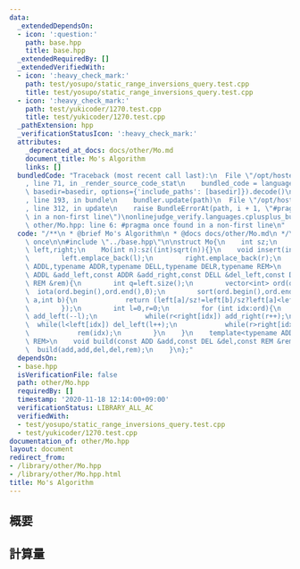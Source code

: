 ```yaml
---
data:
  _extendedDependsOn:
  - icon: ':question:'
    path: base.hpp
    title: base.hpp
  _extendedRequiredBy: []
  _extendedVerifiedWith:
  - icon: ':heavy_check_mark:'
    path: test/yosupo/static_range_inversions_query.test.cpp
    title: test/yosupo/static_range_inversions_query.test.cpp
  - icon: ':heavy_check_mark:'
    path: test/yukicoder/1270.test.cpp
    title: test/yukicoder/1270.test.cpp
  _pathExtension: hpp
  _verificationStatusIcon: ':heavy_check_mark:'
  attributes:
    _deprecated_at_docs: docs/other/Mo.md
    document_title: Mo's Algorithm
    links: []
  bundledCode: "Traceback (most recent call last):\n  File \"/opt/hostedtoolcache/Python/3.9.1/x64/lib/python3.9/site-packages/onlinejudge_verify/documentation/build.py\"\
    , line 71, in _render_source_code_stat\n    bundled_code = language.bundle(stat.path,\
    \ basedir=basedir, options={'include_paths': [basedir]}).decode()\n  File \"/opt/hostedtoolcache/Python/3.9.1/x64/lib/python3.9/site-packages/onlinejudge_verify/languages/cplusplus.py\"\
    , line 193, in bundle\n    bundler.update(path)\n  File \"/opt/hostedtoolcache/Python/3.9.1/x64/lib/python3.9/site-packages/onlinejudge_verify/languages/cplusplus_bundle.py\"\
    , line 312, in update\n    raise BundleErrorAt(path, i + 1, \"#pragma once found\
    \ in a non-first line\")\nonlinejudge_verify.languages.cplusplus_bundle.BundleErrorAt:\
    \ other/Mo.hpp: line 6: #pragma once found in a non-first line\n"
  code: "/**\n * @brief Mo's Algorithm\n * @docs docs/other/Mo.md\n */\n\n#pragma\
    \ once\n\n#include \"../base.hpp\"\n\nstruct Mo{\n    int sz;\n    vector<int>\
    \ left,right;\n    Mo(int n):sz((int)sqrt(n)){}\n    void insert(int l,int r){\n\
    \        left.emplace_back(l);\n        right.emplace_back(r);\n    }\n    template<typename\
    \ ADDL,typename ADDR,typename DELL,typename DELR,typename REM>\n    void build(const\
    \ ADDL &add_left,const ADDR &add_right,const DELL &del_left,const DELR &del_right,const\
    \ REM &rem){\n        int q=left.size();\n        vector<int> ord(q);\n      \
    \  iota(ord.begin(),ord.end(),0);\n        sort(ord.begin(),ord.end(),[&](int\
    \ a,int b){\n            return (left[a]/sz!=left[b]/sz?left[a]<left[b]:right[a]<right[b]);\n\
    \        });\n        int l=0,r=0;\n        for (int idx:ord){\n            while(l>left[idx])\
    \ add_left(--l);\n            while(r<right[idx]) add_right(r++);\n          \
    \  while(l<left[idx]) del_left(l++);\n            while(r>right[idx]) del_right(--r);\n\
    \            rem(idx);\n        }\n    }\n    template<typename ADD,typename DEL,typename\
    \ REM>\n    void build(const ADD &add,const DEL &del,const REM &rem){\n      \
    \  build(add,add,del,del,rem);\n    }\n};"
  dependsOn:
  - base.hpp
  isVerificationFile: false
  path: other/Mo.hpp
  requiredBy: []
  timestamp: '2020-11-18 12:14:00+09:00'
  verificationStatus: LIBRARY_ALL_AC
  verifiedWith:
  - test/yosupo/static_range_inversions_query.test.cpp
  - test/yukicoder/1270.test.cpp
documentation_of: other/Mo.hpp
layout: document
redirect_from:
- /library/other/Mo.hpp
- /library/other/Mo.hpp.html
title: Mo's Algorithm
---
```

## 概要

## 計算量